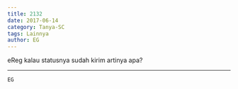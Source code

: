 ```yaml
---
title: 2132
date: 2017-06-14
category: Tanya-SC
tags: Lainnya
author: EG
---
```


eReg kalau statusnya sudah kirim artinya apa?

---



`EG`
